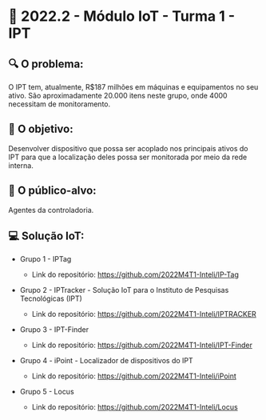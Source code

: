 # 🙋‍ 2022.2 - Módulo IoT - Turma 1 - IPT
## 🔍 O problema:
O IPT tem, atualmente, R$187 milhões em máquinas e equipamentos no seu ativo. São aproximadamente 20.000 itens neste grupo, onde 4000 necessitam de monitoramento.

## 🎯 O objetivo:
Desenvolver dispositivo que possa ser acoplado nos principais ativos do IPT para que a localização deles possa ser monitorada por meio da rede interna.

## 🧩 O público-alvo:
Agentes da controladoria.

## 💻 Solução IoT:

- Grupo 1 - IPTag
  - Link do repositório: https://github.com/2022M4T1-Inteli/IP-Tag

- Grupo 2 - IPTracker - Solução IoT para o Instituto de Pesquisas Tecnológicas (IPT)
  - Link do repositório: https://github.com/2022M4T1-Inteli/IPTRACKER
  
- Grupo 3 - IPT-Finder
  - Link do repositório: https://github.com/2022M4T1-Inteli/IPT-Finder
  
- Grupo 4 - iPoint - Localizador de dispositivos do IPT
  - Link do repositório: https://github.com/2022M4T1-Inteli/iPoint
  
- Grupo 5 - Locus
  - Link do repositório: https://github.com/2022M4T1-Inteli/Locus
